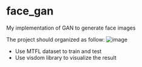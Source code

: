# face_gan
My implementation of GAN to generate face images

The project should organized as follow:
![image](https://github.com/zcoo/face_gan/structure.png)
* Use MTFL dataset to train and test
* Use visdom library to visualize the result
